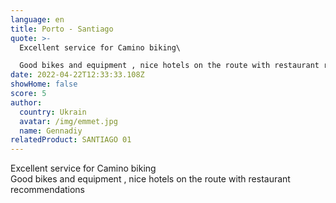 ```yaml
---
language: en
title: Porto - Santiago
quote: >-
  Excellent service for Camino biking\

  Good bikes and equipment , nice hotels on the route with restaurant recommendations
date: 2022-04-22T12:33:33.108Z
showHome: false
score: 5
author:
  country: Ukrain
  avatar: /img/emmet.jpg
  name: Gennadiy
relatedProduct: SANTIAGO 01
---
```

Excellent service for Camino biking\
Good bikes and equipment , nice hotels on the route with restaurant recommendations